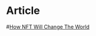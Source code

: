 # Article

#[How NFT Will Change The World](https://www.verizon.com/about/news/how-nft-will-change-content-world)

